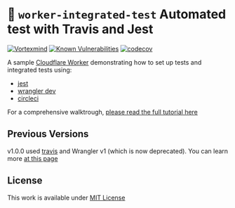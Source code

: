 # 👷 `worker-integrated-test` Automated test with Travis and Jest
[![Vortexmind](https://circleci.com/gh/Vortexmind/worker-integrated-test.svg?style=svg)](https://circleci.com/gh/Vortexmind/worker-integrated-test) [![Known Vulnerabilities](https://snyk.io/test/github/Vortexmind/worker-integrated-test/badge.svg)](https://snyk.io/test/github/Vortexmind/worker-integrated-test) [![codecov](https://codecov.io/gh/Vortexmind/worker-integrated-test/branch/master/graph/badge.svg)](https://codecov.io/gh/Vortexmind/worker-integrated-test)

A sample [Cloudflare Worker](https://workers.cloudflare.com/) demonstrating how to set up tests and integrated tests using:
* [jest](https://jestjs.io/)
* [wrangler dev](https://github.com/cloudflare/wrangler)
* [circleci](https://www.paolotagliaferri.com/cloudflare-workers-testing-with-jest-wrangler-and-circleci/)

For a comprehensive walktrough, [please read the full tutorial here](https://www.paolotagliaferri.com/cloudflare-workers-testing-with-jest-wrangler-and-circleci/)

## Previous Versions

v1.0.0 used [travis](https://travis-ci.com/) and Wrangler v1 (which is now deprecated). You can learn more [at this page](https://www.paolotagliaferri.com/test-cloudflare-workers-with-jest-wrangler-travis/)

## License
This work is available under [MIT License](https://github.com/Vortexmind/worker-integrated-test/blob/main/LICENSE)
